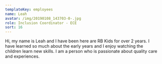 ```yaml
---
templateKey: employees
name: Leah
avatar: /img/20190108_143703-0-.jpg
role: Inclusion Coordinator - ECE
sort: 16
---
```

Hi, my name is Leah and I have been here are RB Kids for over 2 years. I have learned so much about the early years and I enjoy watching the children learn new skills. I am a person who is passionate about quality care and experiences.
